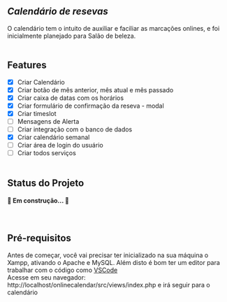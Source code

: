 ## _Calendário de resevas_

O calendário tem o intuito de auxiliar e faciliar as marcações onlines, e foi inicialmente planejado para Salão de beleza.<br>
<br>
## Features
- [x] Criar Calendário
- [x] Criar botão de mês anterior, mês atual e mês passado
- [x] Criar caixa de datas com os horários
- [x] Criar formulário de confirmação da reseva - modal
- [x] Criar timeslot
- [ ] Mensagens de Alerta
- [ ] Criar integração com o banco de dados
- [x] Criar calendário semanal
- [ ] Criar área de login do usuário
- [ ] Criar todos serviços 
<br><br>
## Status do Projeto
<h4> 
	🚧 Em construção...  🚧
</h4>
<br>

## Pré-requisitos

Antes de começar, você vai precisar ter inicializado na sua máquina o Xampp, ativando o Apache e MySQL. 
Além disto é bom ter um editor para trabalhar com o código como [VSCode](https://code.visualstudio.com/)
<br>
Acesse em seu navegador: http://localhost/onlinecalendar/src/views/index.php e irá seguir para o calendário
